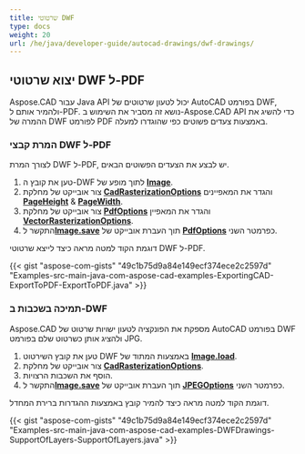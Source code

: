 ```yaml
---
title: שרטוטי DWF
type: docs
weight: 20
url: /he/java/developer-guide/autocad-drawings/dwf-drawings/
---
```


## **יצוא שרטוטי DWF ל-PDF**

Aspose.CAD עבור Java API יכול לטעון שרטוטים של AutoCAD בפורמט DWF, ולהמיר אותם ל-PDF. נושא זה מסביר את השימוש ב-Aspose.CAD API כדי להשיג את ההמרה של DWF לפורמט PDF באמצעות צעדים פשוטים כפי שהוגדרו למעלה.

### **המרת קבצי DWF ל-PDF**

לצורך המרת DWF ל-PDF, יש לבצע את הצעדים הפשוטים הבאים.

1. טען את קובץ ה-DWF לתוך מופע של [**Image**](https://reference.aspose.com/cad/java/com.aspose.cad/Image).
1. צור אובייקט של מחלקת [**CadRasterizationOptions**](https://reference.aspose.com/cad/java/com.aspose.cad.imageoptions/CadRasterizationOptions) והגדר את המאפיינים [**PageHeight**](https://reference.aspose.com/cad/java/com.aspose.cad.imageoptions/VectorRasterizationOptions#setPageHeight-float-) & [**PageWidth**](https://reference.aspose.com/cad/java/com.aspose.cad.imageoptions/VectorRasterizationOptions#setPageWidth-float-).
1. צור אובייקט של מחלקת [**PdfOptions**](https://reference.aspose.com/cad/java/com.aspose.cad.imageoptions/PdfOptions) והגדר את המאפיין [**VectorRasterizationOptions**](https://reference.aspose.com/cad/java/com.aspose.cad.imageoptions/VectorRasterizationOptions).
1. התקשר ל[**Image.save**](https://reference.aspose.com/cad/java/com.aspose.cad/Image#save--) תוך העברת אובייקט של [**PdfOptions**](https://reference.aspose.com/cad/java/com.aspose.cad.imageoptions/PdfOptions) כפרמטר השני.

דוגמת הקוד למטה מראה כיצד לייצא שרטוטי DWF ל-PDF.

{{< gist "aspose-com-gists" "49c1b75d9a84e149ecf374ece2c2597d" "Examples-src-main-java-com-aspose-cad-examples-ExportingCAD-ExportToPDF-ExportToPDF.java" >}}

### **תמיכה בשכבות ב-DWF**

Aspose.CAD מספקת את הפונקציה לטעון ישויות שרטוט של AutoCAD בפורמט DWF ולהציג אותן כשרטוט שלם בפורמט JPG.

1. טען את קובץ השירטוט DWF באמצעות המתוד של [**Image.load**](https://reference.aspose.com/cad/java/com.aspose.cad/Image#load-java.io.InputStream-).
1. צור אובייקט של מחלקת [**CadRasterizationOptions**](https://reference.aspose.com/cad/java/com.aspose.cad.imageoptions/CadRasterizationOptions).
1. הוסף את השכבות הרצויות.
1. התקשר ל[**Image.save**](https://reference.aspose.com/cad/java/com.aspose.cad/Image#save--) תוך העברת אובייקט של [**JPEGOptions**](https://reference.aspose.com/cad/java/com.aspose.cad.imageoptions/JpegOptions) כפרמטר השני.

דוגמת הקוד למטה מראה כיצד להמיר קובץ באמצעות ההגדרות ברירת המחדל.

{{< gist "aspose-com-gists" "49c1b75d9a84e149ecf374ece2c2597d" "Examples-src-main-java-com-aspose-cad-examples-DWFDrawings-SupportOfLayers-SupportOfLayers.java" >}}
